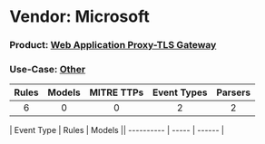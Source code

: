 Vendor: Microsoft
=================
### Product: [Web Application Proxy-TLS Gateway](../ds_microsoft_web_application_proxy-tls_gateway.md)
### Use-Case: [Other](../../../../UseCases/uc_other.md)

| Rules | Models | MITRE TTPs | Event Types | Parsers |
|:-----:|:------:|:----------:|:-----------:|:-------:|
|   6   |   0    |     0      |      2      |    2    |

| Event Type | Rules | Models || ---------- | ----- | ------ |
